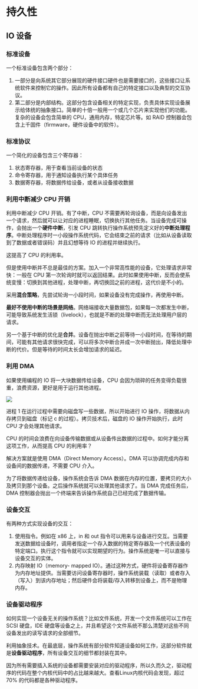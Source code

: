 # 持久性

## IO 设备

### 标准设备

一个标准设备包含两个部分：

1. 一部分是向系统其它部分展现的硬件接口硬件也是需要接口的，这些接口让系统软件来控制它的操作。因此所有设备都有自己的特定接口以及典型的交互协议。
2. 第二部分是内部结构。这部分包含设备相关的特定实现，负责具体实现设备展示给体统的抽象接口。简单的十倍一般用一个或几个芯片来实现他们的功能。复杂的设备会包含简单的 CPU，通用内存，特定芯片等。如 RAID 控制器会包含上千固件（firmware，硬件设备中的软件）。

### 标准协议

一个简化的设备包含三个寄存器：

1. 状态寄存器，用于查看当前设备的状态
2. 命令寄存器，用于通知设备执行某个具体任务
3. 数据寄存器，将数据传给设备，或者从设备接收数据

### 利用中断减少 CPU 开销

利用中断减少 CPU 开销。有了中断，CPU 不需要再轮询设备，而是向设备发出一个请求，然后就可以让对应的进程睡眠，切换执行其他任务。当设备完成可操作，会抛出一个**硬件中断**，引发 CPU 跳转执行操作系统预先定义好的**中断处理程序**。中断处理程序时一小段操作系统代码，它会结束之前的请求（比如从设备读取到了数据或者错误码）并且幻想等待 IO 的进程并继续执行。

这提高了 CPU 的利用率。

但是使用中断并不总是最佳的方案。加入一个非常高性能的设备，它处理请求非常快：一般在 CPU 第一次轮询时就可以返回结果。此时如果使用中断，反而会使系统变慢：切换到其他进程，处理中断，再切换回之前的进程，这代价是不小的。

采用**混合策略**，先尝试轮询一小段时间，如果设备没有完成操作，再使用中断。

**最好不使用中断的场景是网络**。网络端接收大量数据包，如果每一次都发生中断，可能导致系统发生活锁（livelock），也就是不断的处理中断而无法处理用户层的请求。

另一个基于中断的优化是**合并**。设备在抛出中断之前等待一小段时间，在等待的期间，可能有其他请求很快完成，可以将多次中断合并成一次中断抛出，降低处理中断的代价。但是等待的时间太长会增加请求的延迟。

### 利用 DMA

如果使用编程的 IO 将一大块数据传给设备，CPU 会因为琐碎的任务变得负载很重，浪费资源，更好是用于运行其他进程。

![](cpu-dma.jpg)

进程 1 在运行过程中需要向磁盘写一些数据，所以开始进行 IO 操作，将数据从内存拷贝到磁盘（标记 c 的过程）。拷贝技术后，磁盘的 IO 操作开始执行，此时 CPU 才会处理其他请求。

CPU 的时间会浪费在向设备传输数据或从设备传出数据的过程中。如何才能分离这项工作，从而提高 CPU 的利用率？

解决方案就是使用 DMA（Direct Memory Access）。DMA 可以协调完成内存和设备间的数据传递，不需要 CPU 介入。

为了将数据传递给设备，操作系统会告诉 DMA 数据在内存的位置，要拷贝的大小及拷贝到那个设备。之后操作系统就可以处理其他请求了。当 DMA 完成任务后，DMA 控制器会抛出一个终端来告诉操作系统自己已经完成了数据传输。

### 设备交互

有两种方式实现设备的交互：

1. 使用指令。例如在 x86 上，in 和 out 指令可以用来与设备进行交互。当需要发送数据给设备时，调用者指定一个存入数据的特定寄存器及一个代表设备的特定端口。执行这个指令就可以实现期望的行为。操作系统是唯一可以直接与设备交互的实体。
2. 内存映射 IO（memory- mapped IO）。通过这种方式，硬件将设备寄存器作为内存地址提供。当需要访问设备寄存器时，操作系统装载（读取）或者存入（写入）到该内存地址；然后硬件会将装载/存入转移到设备上，而不是物理内存。

### 设备驱动程序

如何实现一个设备无关的操作系统？比如文件系统，开发一个文件系统可以工作在 SCSI 硬盘，IDE 硬盘等设备之上，并且希望这个文件系统不那么清楚对这些不同设备发出的读写请求的全部细节。

利用抽象技术。在最底层，操作系统有部分软件知道设备如何工作，这部分软件就是**设备驱动程序**，所有设备交互的细节都封装在其中。

因为所有需要插入系统的设备都需要安装对应的驱动程序，所以久而久之，驱动程序的代码在整个内核代码中的占比越来越大。查看Linux内核代码会发现，超过 70% 的代码都是各种驱动程序。

